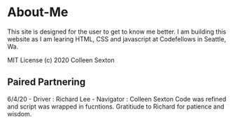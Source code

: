 # About-Me
This site is designed for the user to get to know me better. I am building this website as I am learing HTML, CSS and javascript at Codefellows in Seattle, Wa.

MIT License (c) 2020 Colleen Sexton

## Paired Partnering
6/4/20 - Driver : Richard Lee
       - Navigator : Colleen Sexton
Code was refined and script was wrapped in fucntions. Gratitiude to Richard for patience and wisdom.

